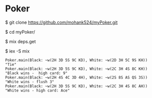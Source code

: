 # Poker

$ git clone https://github.com/mohank524/myPoker.git

$ cd myPoker/

$ mix deps.get

$ iex -S mix

```
Poker.main(Black: ~w(2H 3D 5S 9C KD), White: ~w(2D 3H 5C 9S KH))
"Tie"
Poker.main(Black: ~w(2H 3D 5S 9C KD), White: ~w(2C 3H 4S 8C KH))
"Black wins -  high card: 9"
Poker.main(Black: ~w(2H 4S 4C 3D 4H), White: ~w(2S 8S AS QS 3S))
"White wins - flush 3"
Poker.main(Black: ~w(2H 3D 5S 9C KD), White: ~w(2C 3H 4S 8C AH))
"White wins - high card: Ace"
```
